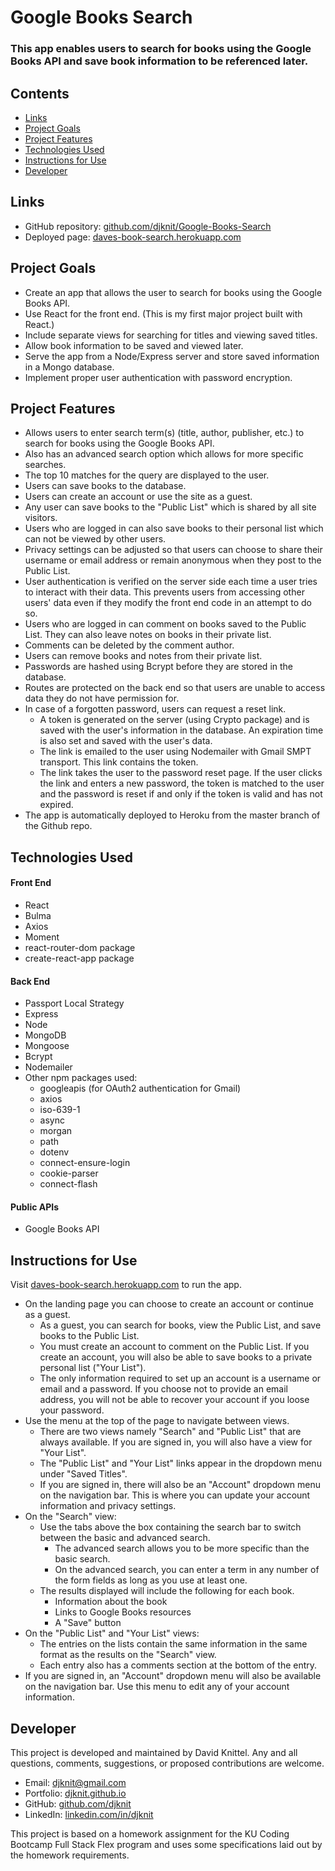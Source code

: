 # Google Books Search

### This app enables users to search for books using the Google Books API and save book information to be referenced later.

## Contents
* [Links](#links)
* [Project Goals](#project-goals)
* [Project Features](#project-features)
* [Technologies Used](#technologies-used)
* [Instructions for Use](#instructions-for-use)
* [Developer](#developer)

## Links
* GitHub repository: [github.com/djknit/Google-Books-Search](https://github.com/djknit/Google-Books-Search)
* Deployed page: [daves-book-search.herokuapp.com](https://daves-book-search.herokuapp.com)

## Project Goals
* Create an app that allows the user to search for books using the Google Books API.
* Use React for the front end. (This is my first major project built with React.)
* Include separate views for searching for titles and viewing saved titles.
* Allow book information to be saved and viewed later.
* Serve the app from a Node/Express server and store saved information in a Mongo database.
* Implement proper user authentication with password encryption.

## Project Features
* Allows users to enter search term(s) (title, author, publisher, etc.) to search for books using the Google Books API.
* Also has an advanced search option which allows for more specific searches.
* The top 10 matches for the query are displayed to the user.
* Users can save books to the database.
* Users can create an account or use the site as a guest.
* Any user can save books to the "Public List" which is shared by all site visitors.
* Users who are logged in can also save books to their personal list which can not be viewed by other users.
* Privacy settings can be adjusted so that users can choose to share their username or email address or remain anonymous when they post to the Public List.
* User authentication is verified on the server side each time a user tries to interact with their data. This prevents users from accessing other users' data even if they modify the front end code in an attempt to do so.
* Users who are logged in can comment on books saved to the Public List. They can also leave notes on books in their private list.
* Comments can be deleted by the comment author.
* Users can remove books and notes from their private list.
* Passwords are hashed using Bcrypt before they are stored in the database.
* Routes are protected on the back end so that users are unable to access data they do not have permission for.
* In case of a forgotten password, users can request a reset link.
  * A token is generated on the server (using Crypto package) and is saved with the user's information in the database. An expiration time is also set and saved with the user's data.
  * The link is emailed to the user using Nodemailer with Gmail SMPT transport. This link contains the token.
  * The link takes the user to the password reset page. If the user clicks the link and enters a new password, the token is matched to the user and the password is reset if and only if the token is valid and has not expired.
* The app is automatically deployed to Heroku from the master branch of the Github repo.

## Technologies Used
#### Front End
* React
* Bulma
* Axios
* Moment
* react-router-dom package
* create-react-app package

#### Back End
* Passport Local Strategy
* Express
* Node
* MongoDB
* Mongoose
* Bcrypt
* Nodemailer
* Other npm packages used:
  * googleapis (for OAuth2 authentication for Gmail)
  * axios
  * iso-639-1
  * async
  * morgan
  * path
  * dotenv
  * connect-ensure-login
  * cookie-parser
  * connect-flash

#### Public APIs
* Google Books API

## Instructions for Use
Visit [daves-book-search.herokuapp.com](https://daves-book-search.herokuapp.com) to run the app.
* On the landing page you can choose to create an account or continue as a guest.
  * As a guest, you can search for books, view the Public List, and save books to the Public List.
  * You must create an account to comment on the Public List. If you create an account, you will also be able to save books to a private personal list ("Your List").
  * The only information required to set up an account is a username or email and a password. If you choose not to provide an email address, you will not be able to recover your account if you loose your password.
* Use the menu at the top of the page to navigate between views.
  * There are two views namely "Search" and "Public List" that are always available. If you are signed in, you will also have a view for "Your List".
  * The "Public List" and "Your List" links appear in the dropdown menu under "Saved Titles".
  * If you are signed in, there will also be an "Account" dropdown menu on the navigation bar. This is where you can update your account information and privacy settings.
* On the "Search" view:
  * Use the tabs above the box containing the search bar to switch between the basic and advanced search.
    * The advanced search allows you to be more specific than the basic search.
    * On the advanced search, you can enter a term in any number of the form fields as long as you use at least one.
  * The results displayed will include the following for each book.
    * Information about the book
    * Links to Google Books resources
    * A "Save" button
* On the "Public List" and "Your List" views:
  * The entries on the lists contain the same information in the same format as the results on the "Search" view.
  * Each entry also has a comments section at the bottom of the entry.
* If you are signed in, an "Account" dropdown menu will also be available on the navigation bar. Use this menu to edit any of your account information.

## Developer
This project is developed and maintained by David Knittel. Any and all questions, comments, suggestions, or proposed contributions are welcome.
* Email: [djknit@gmail.com](mailto:djknit@gmail.com)
* Portfolio: [djknit.github.io](https://djknit.github.io/)
* GitHub: [github.com/djknit](https://github.com/djknit)
* LinkedIn: [linkedin.com/in/djknit](https://www.linkedin.com/in/djknit/)

This project is based on a homework assignment for the KU Coding Bootcamp Full Stack Flex program and uses some specifications laid out by the homework requirements.